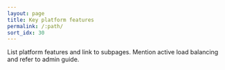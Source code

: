```yaml
---
layout: page
title: Key platform features
permalink: /:path/
sort_idx: 30
---
```


List platform features and link to subpages. Mention active load balancing and refer to admin guide.
